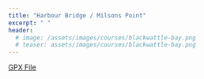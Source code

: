 ```yaml
---
title: "Harbour Bridge / Milsons Point"
excerpt: " "
header:
  # image: /assets/images/courses/blackwattle-bay.png
  # teaser: assets/images/courses/blackwattle-bay.png
---
```

<div class="strava-embed-placeholder" data-embed-type="route" data-embed-id="3346690140440189156" data-full-width="true" data-style="standard" data-club-id="109154" data-from-embed="false"></div><script src="https://strava-embeds.com/embed.js"></script>

<a href="\assets\gpx_files\harbour-bridge-milsons-point.gpx">GPX File</a>
